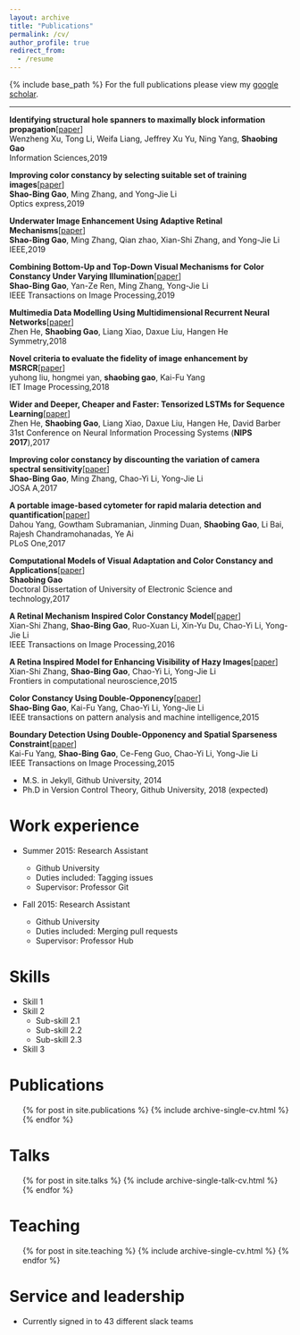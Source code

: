 ```yaml
---
layout: archive
title: "Publications"
permalink: /cv/
author_profile: true
redirect_from:
  - /resume
---
```


{% include base_path %}
For the full publications please view my [google scholar](https://a.glgoo.top/citations?user=WkkdsIEAAAAJ&hl=zh-CN&oi=ao).

---
**Identifying structural hole spanners to maximally block information propagation**[[paper](http://users.cecs.anu.edu.au/~Weifa.Liang/papers/XLLYYG19.pdf)]  
Wenzheng Xu, Tong Li, Weifa Liang, Jeffrey Xu Yu, Ning Yang, **Shaobing Gao**  
Information Sciences,2019  

**Improving color constancy by selecting suitable set of training images**[[paper](http://scu-coolyang.github.io/files/1.pdf)]  
**Shao-Bing Gao**, Ming Zhang, and Yong-Jie Li  
Optics express,2019  

**Underwater Image Enhancement Using Adaptive Retinal Mechanisms**[[paper](https://ieeexplore.ieee.org/stamp/stamp.jsp?tp=&arnumber=8733992)]  
**Shao-Bing Gao**, Ming Zhang, Qian zhao, Xian-Shi Zhang, and Yong-Jie Li  
IEEE,2019  

**Combining Bottom-Up and Top-Down Visual Mechanisms for Color Constancy Under Varying Illumination**[[paper](https://ieeexplore.ieee.org/stamp/stamp.jsp?tp=&arnumber=8678788)]  
**Shao-Bing Gao**, Yan-Ze Ren, Ming Zhang, Yong-Jie Li  
IEEE Transactions on Image Processing,2019  

**Multimedia Data Modelling Using Multidimensional Recurrent Neural Networks**[[paper](https://www.mdpi.com/2073-8994/10/9/370)]  
Zhen He, **Shaobing Gao**, Liang Xiao, Daxue Liu, Hangen He  
Symmetry,2018  

**Novel criteria to evaluate the fidelity of image enhancement by MSRCR**[[paper](https://ieeexplore.ieee.org/stamp/stamp.jsp?tp=&arnumber=8362601)]  
yuhong liu, hongmei yan, **shaobing gao**, Kai-Fu Yang  
IET Image Processing,2018  

**Wider and Deeper, Cheaper and Faster: Tensorized LSTMs for Sequence Learning**[[paper](http://papers.nips.cc/paper/6606-wider-and-deeper-cheaper-and-faster-tensorized-lstms-for-sequence-learning.pdf)]  
Zhen He, **Shaobing Gao**, Liang Xiao, Daxue Liu, Hangen He, David Barber  
31st Conference on Neural Information Processing Systems (**NIPS 2017**),2017

**Improving color constancy by discounting the variation of camera spectral sensitivity**[[paper](http://scu-coolyang.github.io/files/2.pdf)]  
**Shao-Bing Gao**, Ming Zhang, Chao-Yi Li, Yong-Jie Li  
JOSA A,2017

**A portable image-based cytometer for rapid malaria detection and quantification**[[paper](https://journals.plos.org/plosone/article?id=10.1371/journal.pone.0179161)]  
Dahou Yang, Gowtham Subramanian, Jinming Duan, **Shaobing Gao**, Li Bai, Rajesh Chandramohanadas, Ye Ai  
PLoS One,2017

**Computational Models of Visual Adaptation and Color Constancy and Applications**[[paper](http://cdmd.cnki.com.cn/Article/CDMD-10614-1017103522.htm)]  
**Shaobing Gao**  
Doctoral Dissertation of University of Electronic Science and technology,2017  

**A Retinal Mechanism Inspired Color Constancy Model**[[paper](https://ieeexplore.ieee.org/stamp/stamp.jsp?tp=&arnumber=7378523)]  
Xian-Shi Zhang, **Shao-Bing Gao**, Ruo-Xuan Li, Xin-Yu Du, Chao-Yi Li, Yong-Jie Li  
IEEE Transactions on Image Processing,2016  

**A Retina Inspired Model for Enhancing Visibility of Hazy Images**[[paper](https://www.frontiersin.org/articles/10.3389/fncom.2015.00151/full)]  
Xian-Shi Zhang, **Shao-Bing Gao**, Chao-Yi Li, Yong-Jie Li  
Frontiers in computational neuroscience,2015  

**Color Constancy Using Double-Opponency**[[paper](https://ieeexplore.ieee.org/stamp/stamp.jsp?tp=&arnumber=7018983)]  
**Shao-Bing Gao**, Kai-Fu Yang, Chao-Yi Li, Yong-Jie Li  
IEEE transactions on pattern analysis and machine intelligence,2015  

**Boundary Detection Using Double-Opponency and Spatial Sparseness Constraint**[[paper](https://ieeexplore.ieee.org/stamp/stamp.jsp?tp=&arnumber=7091908)]  
Kai-Fu Yang, **Shao-Bing Gao**, Ce-Feng Guo, Chao-Yi Li, Yong-Jie Li  
IEEE Transactions on Image Processing,2015

* M.S. in Jekyll, Github University, 2014
* Ph.D in Version Control Theory, Github University, 2018 (expected)

Work experience
======
* Summer 2015: Research Assistant
  * Github University
  * Duties included: Tagging issues
  * Supervisor: Professor Git

* Fall 2015: Research Assistant
  * Github University
  * Duties included: Merging pull requests
  * Supervisor: Professor Hub
  
Skills
======
* Skill 1
* Skill 2
  * Sub-skill 2.1
  * Sub-skill 2.2
  * Sub-skill 2.3
* Skill 3

Publications
======
  <ul>{% for post in site.publications %}
    {% include archive-single-cv.html %}
  {% endfor %}</ul>
  
Talks
======
  <ul>{% for post in site.talks %}
    {% include archive-single-talk-cv.html %}
  {% endfor %}</ul>
  
Teaching
======
  <ul>{% for post in site.teaching %}
    {% include archive-single-cv.html %}
  {% endfor %}</ul>
  
Service and leadership
======
* Currently signed in to 43 different slack teams
